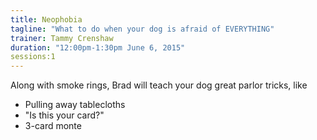 ```yaml
---
title: Neophobia 
tagline: "What to do when your dog is afraid of EVERYTHING"
trainer: Tammy Crenshaw 
duration: "12:00pm-1:30pm June 6, 2015"
sessions:1
---
```

Along with smoke rings, Brad will teach your dog great parlor tricks, like

  * Pulling away tablecloths
  * "Is this your card?"
  * 3-card monte
